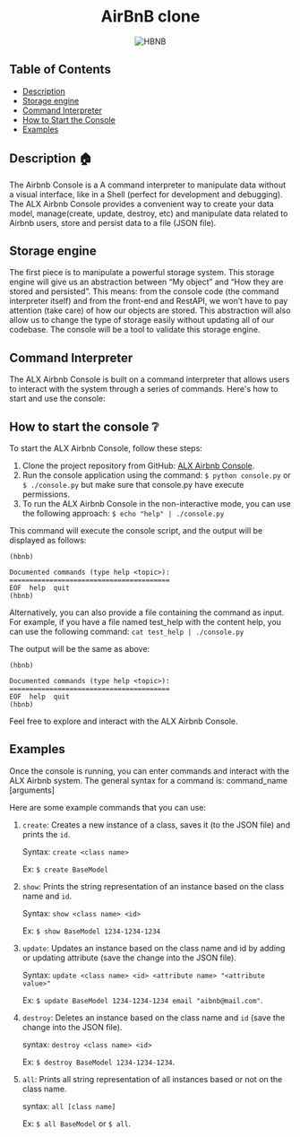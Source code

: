 <h1 align="center">AirBnB clone</h1>

<p align="center">
  <img src="https://github.com/Obada-Badee/AirBnB_clone/blob/main/assets/hbnb-logo.png" alt="HBNB">
</p>

## Table of Contents

- [Description](#description-house)
- [Storage engine](#storage-engine)
- [Command Interpreter](#command-interpreter)
- [How to Start the Console](#how-to-start-the-console-grey_question)
- [Examples](#examples)

## Description :house:
The Airbnb Console is a A command interpreter to manipulate data without a visual interface, like in a Shell (perfect for development and debugging). The ALX Airbnb Console provides a convenient way to create your data model, manage(create, update, destroy, etc) and manipulate data related to Airbnb users, store and persist data to a file (JSON file).

## Storage engine

The first piece is to manipulate a powerful storage system. This storage engine will give us an abstraction between “My object” and “How they are stored and persisted”. This means: from the console code (the command interpreter itself) and from the front-end and RestAPI, we won’t have to pay attention (take care) of how our objects are stored.
This abstraction will also allow us to change the type of storage easily without updating all of our codebase.
The console will be a tool to validate this storage engine.

## Command Interpreter

The ALX Airbnb Console is built on a command interpreter that allows users to interact with the system through a series of commands. Here's how to start and use the console:

## How to start the console :grey_question:

To start the ALX Airbnb Console, follow these steps:

1. Clone the project repository from GitHub: [ALX Airbnb Console](https://github.com/Obada-Badee/AirBnB_clone.git).
2. Run the console application using the command:
   `$ python console.py` or
   `$ ./console.py` but make sure that console.py have execute permissions.
3. To run the ALX Airbnb Console in the non-interactive mode, you can use the following approach:
   `$ echo "help" | ./console.py`

This command will execute the console script, and the output will be displayed as follows:
```
(hbnb)

Documented commands (type help <topic>):
========================================
EOF  help  quit
(hbnb)
```

Alternatively, you can also provide a file containing the command as input. For example, if you have a file named test_help with the content help, you can use the following command:
`cat test_help | ./console.py`

The output will be the same as above:
```
(hbnb)

Documented commands (type help <topic>):
========================================
EOF  help  quit
(hbnb)
```

Feel free to explore and interact with the ALX Airbnb Console.

## Examples

Once the console is running, you can enter commands and interact with the ALX Airbnb system. The general syntax for a command is:
command_name [arguments]

Here are some example commands that you can use:

1. `create`: Creates a new instance of a class, saves it (to the JSON file) and prints the `id`.

	Syntax: `create <class name>`

	Ex: `$ create BaseModel`
   
2. `show`: Prints the string representation of an instance based on the class name and `id`.

	Syntax: `show <class name> <id>`

	Ex: `$ show BaseModel 1234-1234-1234`

3. `update`: Updates an instance based on the class name and id by adding or updating attribute (save the change into the JSON file).

	Syntax: `update <class name> <id> <attribute name> "<attribute value>"`

	Ex: `$ update BaseModel 1234-1234-1234 email "aibnb@mail.com"`.

4. `destroy`: Deletes an instance based on the class name and `id` (save the change into the JSON file).

	syntax: `destroy <class name> <id>`

	Ex: `$ destroy BaseModel 1234-1234-1234`.
   
5. `all`: Prints all string representation of all instances based or not on the class name.

	syntax: `all [class name]`

	Ex: `$ all BaseModel` or `$ all`.
